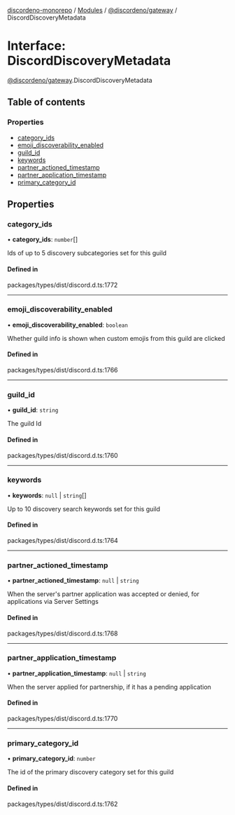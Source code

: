 [discordeno-monorepo](../README.md) / [Modules](../modules.md) / [@discordeno/gateway](../modules/discordeno_gateway.md) / DiscordDiscoveryMetadata

# Interface: DiscordDiscoveryMetadata

[@discordeno/gateway](../modules/discordeno_gateway.md).DiscordDiscoveryMetadata

## Table of contents

### Properties

- [category_ids](discordeno_gateway.DiscordDiscoveryMetadata.md#category_ids)
- [emoji_discoverability_enabled](discordeno_gateway.DiscordDiscoveryMetadata.md#emoji_discoverability_enabled)
- [guild_id](discordeno_gateway.DiscordDiscoveryMetadata.md#guild_id)
- [keywords](discordeno_gateway.DiscordDiscoveryMetadata.md#keywords)
- [partner_actioned_timestamp](discordeno_gateway.DiscordDiscoveryMetadata.md#partner_actioned_timestamp)
- [partner_application_timestamp](discordeno_gateway.DiscordDiscoveryMetadata.md#partner_application_timestamp)
- [primary_category_id](discordeno_gateway.DiscordDiscoveryMetadata.md#primary_category_id)

## Properties

### category_ids

• **category_ids**: `number`[]

Ids of up to 5 discovery subcategories set for this guild

#### Defined in

packages/types/dist/discord.d.ts:1772

---

### emoji_discoverability_enabled

• **emoji_discoverability_enabled**: `boolean`

Whether guild info is shown when custom emojis from this guild are clicked

#### Defined in

packages/types/dist/discord.d.ts:1766

---

### guild_id

• **guild_id**: `string`

The guild Id

#### Defined in

packages/types/dist/discord.d.ts:1760

---

### keywords

• **keywords**: `null` \| `string`[]

Up to 10 discovery search keywords set for this guild

#### Defined in

packages/types/dist/discord.d.ts:1764

---

### partner_actioned_timestamp

• **partner_actioned_timestamp**: `null` \| `string`

When the server's partner application was accepted or denied, for applications via Server Settings

#### Defined in

packages/types/dist/discord.d.ts:1768

---

### partner_application_timestamp

• **partner_application_timestamp**: `null` \| `string`

When the server applied for partnership, if it has a pending application

#### Defined in

packages/types/dist/discord.d.ts:1770

---

### primary_category_id

• **primary_category_id**: `number`

The id of the primary discovery category set for this guild

#### Defined in

packages/types/dist/discord.d.ts:1762
